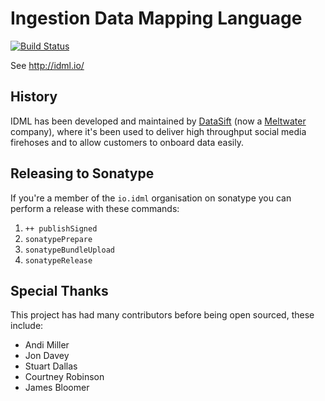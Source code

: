 # Ingestion Data Mapping Language

[![Build Status](https://cloud.drone.io/api/badges/IDML/idml/status.svg)](https://cloud.drone.io/IDML/idml)


See http://idml.io/

## History

IDML has been developed and maintained by [DataSift](https://datasift.com) (now a [Meltwater](https://www.meltwater.com) company), where it's been used to deliver high throughput social media firehoses and to allow customers to onboard data easily.

## Releasing to Sonatype

If you're a member of the `io.idml` organisation on sonatype you can perform a release with these commands:

1. `++ publishSigned`
2. `sonatypePrepare`
3. `sonatypeBundleUpload`
4. `sonatypeRelease`


## Special Thanks

This project has had many contributors before being open sourced, these include:

* Andi Miller
* Jon Davey
* Stuart Dallas
* Courtney Robinson
* James Bloomer
